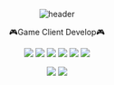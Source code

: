 
<div align="center">

  ![header](https://capsule-render.vercel.app/api?type=waving&color=timeGradient&height=270&section=header&text=Welcome&fontSize=80&animation=fadeIn&fontAlignY=40&desc=skamo's%20Github!&descSize=25)  
  
  <p>🎮Game Client Develop🎮</p>
  <p>
  <a href="https://42seoul.kr/seoul42/main/view" target="_blank"><img src="https://img.shields.io/badge/42Seoul-000000?style=flat-square&logo=42&logoColor=white"/></a>
  <a href="https://skamo.tistory.com/" target="_blank"><img src="https://img.shields.io/badge/BLOG-282828?style=flat-square&logo=Storyblok&logoColor=white"/></a>
  <a href="https://github.com/skamo3/" target="_blank"><img src="https://img.shields.io/badge/C-A8B9CC?style=flat-square&logo=C&logoColor=white"/></a>
  <a href="https://github.com/skamo3/" target="_blank"><img src="https://img.shields.io/badge/C++-00599C?style=flat-square&logo=Cplusplus&logoColor=white"/></a>
  <a href="https://github.com/skamo3/" target="_blank"><img src="https://img.shields.io/badge/Python-3776AB?style=flat-square&logo=Python&logoColor=white"/></a>
  <a href="https://github.com/skamo3/" target="_blank"><img src="https://img.shields.io/badge/TypeScript-3178C6?style=flat-square&logo=TypeScript&logoColor=white"/></a>
  </p>
  <p>
  <a href="https://github.com/skamo3/" target="_blank"><img src="https://img.shields.io/badge/VisualStudio-5C2D91?style=flat-square&logo=VisualStudio&logoColor=white"/></a>
  <a href="https://github.com/skamo3/" target="_blank"><img src="https://img.shields.io/badge/UnrealEngine-0E1128?style=flat-square&logo=UnrealEngine&logoColor=white"/></a>
  </p>
</div>
